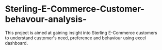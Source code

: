# Sterling-E-Commerce-Customer-behavour-analysis-
This project is aimed at gaining insight into Sterling E-Commerce customers to understand customer's need, preference and behaviour using excel dashboard.
